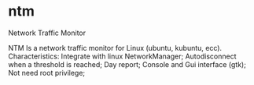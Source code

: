 # ntm
Network Traffic Monitor

NTM Is a network traffic monitor for Linux (ubuntu, kubuntu, ecc). Characteristics: Integrate with linux NetworkManager; Autodisconnect when a threshold is reached; Day report; Console and Gui interface (gtk); Not need root privilege;
